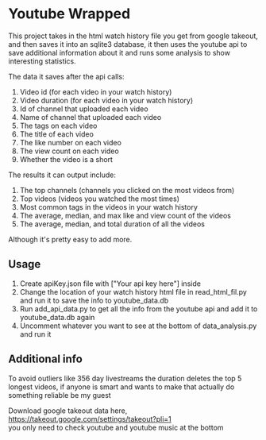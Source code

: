 # Youtube Wrapped

This project takes in the html watch history file you get from google takeout,
and then saves it into an sqlite3 database, it then uses the youtube api to save additional information
about it and runs some analysis to show interesting statistics. <br>

The data it saves after the api calls:
1. Video id (for each video in your watch history)
2. Video duration (for each video in your watch history)
3. Id of channel that uploaded each video
4. Name of channel that uploaded each video
5. The tags on each video
6. The title of each video
7. The like number on each video
8. The view count on each video
9. Whether the video is a short

The results it can output include:
1. The top channels (channels you clicked on the most videos from)
2. Top videos (videos you watched the most times)
3. Most common tags in the videos in your watch history
4. The average, median, and max like and view count of the videos
5. The average, median, and total duration of all the videos <br>

Although it's pretty easy to add more.

## Usage
1. Create apiKey.json file with ["Your api key here"] inside
2. Change the location of your watch history html file in read_html_fil.py and run it
to save the info to youtube_data.db
3. Run add_api_data.py to get all the info from the youtube api and add it to youtube_data.db again
4. Uncomment whatever you want to see at the bottom of data_analysis.py and run it

## Additional info

To avoid outliers like 356 day livestreams the duration deletes the top 5 longest videos, if
anyone is smart and wants to make that actually do something reliable be my guest

Download google takeout data here, https://takeout.google.com/settings/takeout?pli=1  
you only need to check youtube and youtube music at the bottom